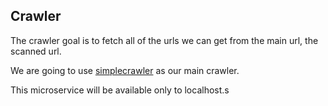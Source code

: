 ## Crawler
The crawler goal is to fetch all of the urls we can get from the main url, the scanned url.

We are going to use [simplecrawler](https://github.com/simplecrawler/simplecrawler) as our main crawler.

This microservice will be available only to localhost.s